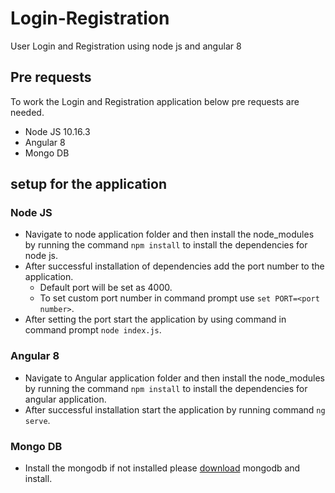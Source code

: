 # Login-Registration
User Login and Registration using node js and angular 8

## Pre requests
To work the Login and Registration application below pre requests are needed.
* Node JS 10.16.3
* Angular 8
* Mongo DB

## setup for the application

### Node JS
* Navigate to node application folder and then install the node_modules by running the command `npm install` to install the dependencies for node js.
* After successful installation of dependencies add the port number to the application.
  - Default port will be set as 4000.
  - To set custom port number in command prompt use `set PORT=<port number>`.
* After setting the port start the application by using command in command prompt `node index.js`.

### Angular 8
 * Navigate to Angular application folder and then install the node_modules by running the command `npm install` to install the dependencies for angular application.
 * After successful installation start the application by running command `ng serve`.

### Mongo DB
  * Install the mongodb if not installed please [download](https://www.mongodb.com/download-center/community) mongodb and install.
 
